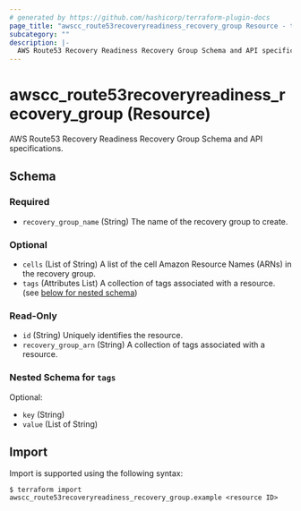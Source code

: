 ```yaml
---
# generated by https://github.com/hashicorp/terraform-plugin-docs
page_title: "awscc_route53recoveryreadiness_recovery_group Resource - terraform-provider-awscc"
subcategory: ""
description: |-
  AWS Route53 Recovery Readiness Recovery Group Schema and API specifications.
---
```


# awscc_route53recoveryreadiness_recovery_group (Resource)

AWS Route53 Recovery Readiness Recovery Group Schema and API specifications.



<!-- schema generated by tfplugindocs -->
## Schema

### Required

- `recovery_group_name` (String) The name of the recovery group to create.

### Optional

- `cells` (List of String) A list of the cell Amazon Resource Names (ARNs) in the recovery group.
- `tags` (Attributes List) A collection of tags associated with a resource. (see [below for nested schema](#nestedatt--tags))

### Read-Only

- `id` (String) Uniquely identifies the resource.
- `recovery_group_arn` (String) A collection of tags associated with a resource.

<a id="nestedatt--tags"></a>
### Nested Schema for `tags`

Optional:

- `key` (String)
- `value` (List of String)

## Import

Import is supported using the following syntax:

```shell
$ terraform import awscc_route53recoveryreadiness_recovery_group.example <resource ID>
```
